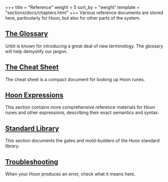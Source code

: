 +++
title = "Reference"
weight = 5
sort_by = "weight"
template = "sections/docs/chapters.html"
+++
Various reference documents are stored here, particularly for Hoon, but also for other parts of the system.

## [The Glossary](./docs/reference/glossary.md)

Urbit is known for introducing a great deal of new terminology. The glossary will
help demystify our jargon.

## [The Cheat Sheet](./docs/reference/cheat-sheet.md)

The cheat sheet is a compact document for looking up Hoon runes.

## [Hoon Expressions](./docs/reference/hoon-expressions/_index.md)

This section contains more comprehensive reference materials for Hoon runes and other expressions, describing their exact
semantics and syntax.

## [Standard Library](./docs/reference/library/_index.md)

This section documents the gates and mold-builders of the Hoon standard library.

## [Troubleshooting](./docs/reference/troubleshooting.md)

When your Hoon produces an error, check what it means here.
